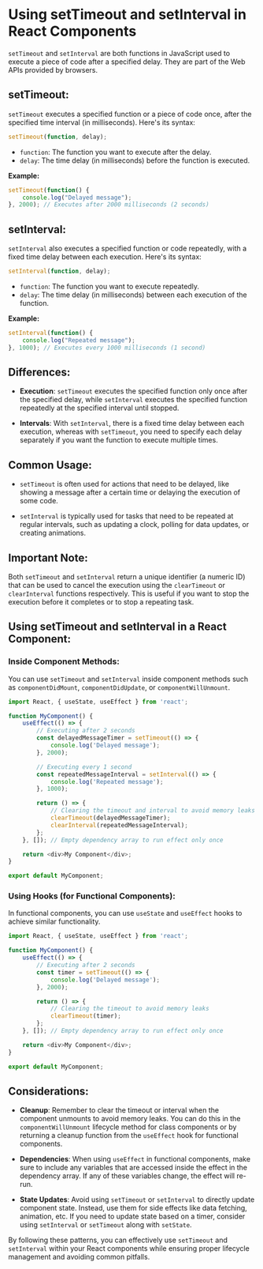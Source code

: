 # Using setTimeout and setInterval in React Components

`setTimeout` and `setInterval` are both functions in JavaScript used to execute a piece of code after a specified delay. They are part of the Web APIs provided by browsers.

## setTimeout:

`setTimeout` executes a specified function or a piece of code once, after the specified time interval (in milliseconds). Here's its syntax:

```javascript
setTimeout(function, delay);
```

- `function`: The function you want to execute after the delay.
- `delay`: The time delay (in milliseconds) before the function is executed.

**Example:**

```javascript
setTimeout(function() {
    console.log("Delayed message");
}, 2000); // Executes after 2000 milliseconds (2 seconds)
```

## setInterval:

`setInterval` also executes a specified function or code repeatedly, with a fixed time delay between each execution. Here's its syntax:

```javascript
setInterval(function, delay);
```

- `function`: The function you want to execute repeatedly.
- `delay`: The time delay (in milliseconds) between each execution of the function.

**Example:**

```javascript
setInterval(function() {
    console.log("Repeated message");
}, 1000); // Executes every 1000 milliseconds (1 second)
```

## Differences:

- **Execution**: `setTimeout` executes the specified function only once after the specified delay, while `setInterval` executes the specified function repeatedly at the specified interval until stopped.
  
- **Intervals**: With `setInterval`, there is a fixed time delay between each execution, whereas with `setTimeout`, you need to specify each delay separately if you want the function to execute multiple times.

## Common Usage:

- `setTimeout` is often used for actions that need to be delayed, like showing a message after a certain time or delaying the execution of some code.
  
- `setInterval` is typically used for tasks that need to be repeated at regular intervals, such as updating a clock, polling for data updates, or creating animations.

## Important Note:

Both `setTimeout` and `setInterval` return a unique identifier (a numeric ID) that can be used to cancel the execution using the `clearTimeout` or `clearInterval` functions respectively. This is useful if you want to stop the execution before it completes or to stop a repeating task.

## Using setTimeout and setInterval in a React Component:

### Inside Component Methods:

You can use `setTimeout` and `setInterval` inside component methods such as `componentDidMount`, `componentDidUpdate`, or `componentWillUnmount`.

```javascript
import React, { useState, useEffect } from 'react';

function MyComponent() {
    useEffect(() => {
        // Executing after 2 seconds
        const delayedMessageTimer = setTimeout(() => {
            console.log('Delayed message');
        }, 2000);

        // Executing every 1 second
        const repeatedMessageInterval = setInterval(() => {
            console.log('Repeated message');
        }, 1000);

        return () => {
            // Clearing the timeout and interval to avoid memory leaks
            clearTimeout(delayedMessageTimer);
            clearInterval(repeatedMessageInterval);
        };
    }, []); // Empty dependency array to run effect only once

    return <div>My Component</div>;
}

export default MyComponent;

```

### Using Hooks (for Functional Components):

In functional components, you can use `useState` and `useEffect` hooks to achieve similar functionality.

```javascript
import React, { useState, useEffect } from 'react';

function MyComponent() {
    useEffect(() => {
        // Executing after 2 seconds
        const timer = setTimeout(() => {
            console.log('Delayed message');
        }, 2000);

        return () => {
            // Clearing the timeout to avoid memory leaks
            clearTimeout(timer);
        };
    }, []); // Empty dependency array to run effect only once

    return <div>My Component</div>;
}

export default MyComponent;
```

## Considerations:

- **Cleanup**: Remember to clear the timeout or interval when the component unmounts to avoid memory leaks. You can do this in the `componentWillUnmount` lifecycle method for class components or by returning a cleanup function from the `useEffect` hook for functional components.

- **Dependencies**: When using `useEffect` in functional components, make sure to include any variables that are accessed inside the effect in the dependency array. If any of these variables change, the effect will re-run.

- **State Updates**: Avoid using `setTimeout` or `setInterval` to directly update component state. Instead, use them for side effects like data fetching, animation, etc. If you need to update state based on a timer, consider using `setInterval` or `setTimeout` along with `setState`.

By following these patterns, you can effectively use `setTimeout` and `setInterval` within your React components while ensuring proper lifecycle management and avoiding common pitfalls.
